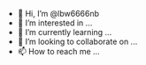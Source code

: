 - 👋 Hi, I’m @lbw6666nb
- 👀 I’m interested in ...
- 🌱 I’m currently learning ...
- 💞️ I’m looking to collaborate on ...
- 📫 How to reach me ...

<!---
lbw6666nb/lbw6666nb is a ✨ special ✨ repository because its `README.md` (this file) appears on your GitHub profile.
You can click the Preview link to take a look at your changes.
--->

